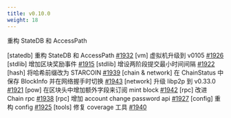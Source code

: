 ```yaml
---
title: v0.10.0
weight: 18
---
```


重构 StateDB 和 AccessPath

<!--more-->

[statedb] 重构 StateDB 和 AccessPath [#1932](https://github.com/starcoinorg/starcoin/pull/1932)
[vm] 虚拟机升级到 v0105 [#1926](https://github.com/starcoinorg/starcoin/pull/1926)
[stdlib] 增加区块奖励事件 [#1915](https://github.com/starcoinorg/starcoin/pull/1915)
[stdlib] 增设两阶段提交最小时间间隔 [#1922](https://github.com/starcoinorg/starcoin/pull/1922)
[hash] 将哈希前缀改为 STARCOIN [#1939](https://github.com/starcoinorg/starcoin/pull/1939)
[chain & network] 在 ChainStatus 中保存 BlockInfo 并在网络握手时切换 [#1943](https://github.com/starcoinorg/starcoin/pull/1943)
[network] 升级 libp2p 到 v0.33.0 [#1921](https://github.com/starcoinorg/starcoin/pull/1921)
[pow] 在区块头中增加额外字段来订阅 mint block [#1942](https://github.com/starcoinorg/starcoin/pull/1942)
[rpc] 改进 Chain rpc [#1938](https://github.com/starcoinorg/starcoin/pull/1938)
[rpc] 增加 account change password api [#1927](https://github.com/starcoinorg/starcoin/pull/1927)
[config] 重构 config [#1925](https://github.com/starcoinorg/starcoin/pull/1925)
[tools] 修复 coverage 工具 [#1940](https://github.com/starcoinorg/starcoin/pull/1940)

